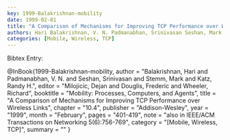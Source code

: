 ```yaml
---
key: 1999-Balakrishnan-mobility
date: 1999-02-01
title: "A Comparison of Mechanisms for Improving TCP Performance over Wireless Links"
authors: Hari Balakrishnan, V. N. Padmanabhan, Srinivasan Seshan, Mark Stemm and Randy H. Katz
categories: [Mobile, Wireless, TCP]
---
```


Bibtex Entry:

@InBook{1999-Balakrishnan-mobility,
    author = "Balakrishnan, Hari and Padmanabhan, V. N. and Seshan, Srinivasan and Stemm, Mark and Katz, Randy H.",
    editor = "Milojicic, Dejan and Douglis, Frederic and Wheeler, Richard",
    booktitle = "Mobility: Processes, Computers, and Agents",
    title = "A Comparison of Mechanisms for Improving TCP Performance over Wireless Links",
    chapter = "10.4",
    publisher = "Addison-Wesley",
    year = "1999",
    month = "February",
    pages = "401-419",
    note = "also in IEEE/ACM Transactions on Networking 5(6):756-769",
    category = "[Mobile, Wireless, TCP]",
    summary = ""
}

